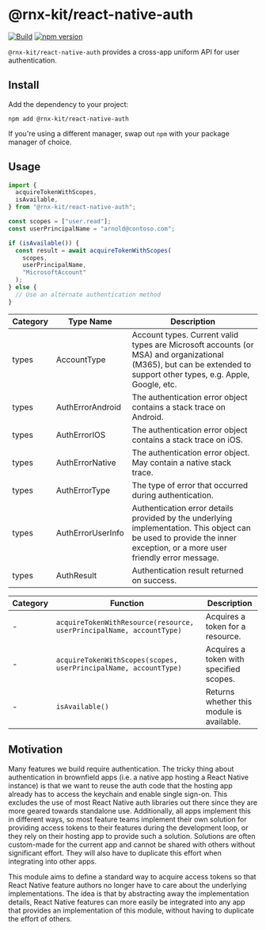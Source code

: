 <!--remove-block start-->

# @rnx-kit/react-native-auth

[![Build](https://github.com/microsoft/rnx-kit/actions/workflows/build.yml/badge.svg)](https://github.com/microsoft/rnx-kit/actions/workflows/build.yml)
[![npm version](https://img.shields.io/npm/v/@rnx-kit/react-native-auth)](https://www.npmjs.com/package/@rnx-kit/react-native-auth)

<!--remove-block end-->

`@rnx-kit/react-native-auth` provides a cross-app uniform API for user
authentication.

## Install

Add the dependency to your project:

```
npm add @rnx-kit/react-native-auth
```

If you're using a different manager, swap out `npm` with your package manager of
choice.

## Usage

```typescript
import {
  acquireTokenWithScopes,
  isAvailable,
} from "@rnx-kit/react-native-auth";

const scopes = ["user.read"];
const userPrincipalName = "arnold@contoso.com";

if (isAvailable()) {
  const result = await acquireTokenWithScopes(
    scopes,
    userPrincipalName,
    "MicrosoftAccount"
  );
} else {
  // Use an alternate authentication method
}
```

<!-- The following table can be updated by running `yarn update-readme` -->
<!-- @rnx-kit/api start -->

| Category | Type Name         | Description                                                                                                                                                            |
| -------- | ----------------- | ---------------------------------------------------------------------------------------------------------------------------------------------------------------------- |
| types    | AccountType       | Account types. Current valid types are Microsoft accounts (or MSA) and organizational (M365), but can be extended to support other types, e.g. Apple, Google, etc.     |
| types    | AuthErrorAndroid  | The authentication error object contains a stack trace on Android.                                                                                                     |
| types    | AuthErrorIOS      | The authentication error object contains a stack trace on iOS.                                                                                                         |
| types    | AuthErrorNative   | The authentication error object. May contain a native stack trace.                                                                                                     |
| types    | AuthErrorType     | The type of error that occurred during authentication.                                                                                                                 |
| types    | AuthErrorUserInfo | Authentication error details provided by the underlying implementation. This object can be used to provide the inner exception, or a more user friendly error message. |
| types    | AuthResult        | Authentication result returned on success.                                                                                                                             |

| Category | Function                                                             | Description                               |
| -------- | -------------------------------------------------------------------- | ----------------------------------------- |
| -        | `acquireTokenWithResource(resource, userPrincipalName, accountType)` | Acquires a token for a resource.          |
| -        | `acquireTokenWithScopes(scopes, userPrincipalName, accountType)`     | Acquires a token with specified scopes.   |
| -        | `isAvailable()`                                                      | Returns whether this module is available. |

<!-- @rnx-kit/api end -->

## Motivation

Many features we build require authentication. The tricky thing about
authentication in brownfield apps (i.e. a native app hosting a React Native
instance) is that we want to reuse the auth code that the hosting app already
has to access the keychain and enable single sign-on. This excludes the use of
most React Native auth libraries out there since they are more geared towards
standalone use. Additionally, all apps implement this in different ways, so most
feature teams implement their own solution for providing access tokens to their
features during the development loop, or they rely on their hosting app to
provide such a solution. Solutions are often custom-made for the current app and
cannot be shared with others without significant effort. They will also have to
duplicate this effort when integrating into other apps.

This module aims to define a standard way to acquire access tokens so that React
Native feature authors no longer have to care about the underlying
implementations. The idea is that by abstracting away the implementation
details, React Native features can more easily be integrated into any app that
provides an implementation of this module, without having to duplicate the
effort of others.
